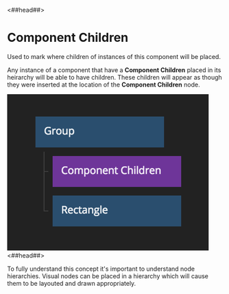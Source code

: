 <##head##>
# Component Children

Used to mark where children of instances of this component will be placed.

Any instance of a component that have a **Component Children** placed in its heirarchy will be
able to have children. These children will appear as though they were inserted at the location of
the **Component Children** node.

![](component-children.png ':class=img-size-m')
<##head##>

To fully understand this concept it's important to understand node hierarchies.
Visual nodes can be placed in a hierarchy which will cause them to be layouted and drawn appropriately.
